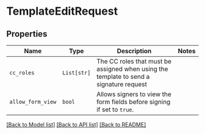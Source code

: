 # TemplateEditRequest



## Properties
Name | Type | Description | Notes
------------ | ------------- | ------------- | -------------
| `cc_roles` | ```List[str]``` |  The CC roles that must be assigned when using the template to send a signature request  |  |
| `allow_form_view` | ```bool``` |  Allows signers to view the form fields before signing if set to `true`.  |  |

[[Back to Model list]](../README.md#documentation-for-models) [[Back to API list]](../README.md#documentation-for-api-endpoints) [[Back to README]](../README.md)



